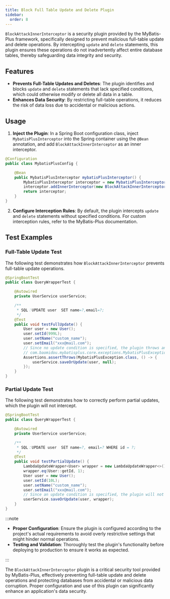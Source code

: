 ```yaml
---
title: Block Full Table Update and Delete Plugin
sidebar:
  order: 8
---
```


`BlockAttackInnerInterceptor` is a security plugin provided by the MyBatis-Plus framework, specifically designed to prevent malicious full-table update and delete operations. By intercepting `update` and `delete` statements, this plugin ensures these operations do not inadvertently affect entire database tables, thereby safeguarding data integrity and security.

## Features

- **Prevents Full-Table Updates and Deletes**: The plugin identifies and blocks `update` and `delete` statements that lack specified conditions, which could otherwise modify or delete all data in a table.
- **Enhances Data Security**: By restricting full-table operations, it reduces the risk of data loss due to accidental or malicious actions.

## Usage

1. **Inject the Plugin**: In a Spring Boot configuration class, inject `MybatisPlusInterceptor` into the Spring container using the `@Bean` annotation, and add `BlockAttackInnerInterceptor` as an inner interceptor.

```java
@Configuration
public class MybatisPlusConfig {

    @Bean
    public MybatisPlusInterceptor mybatisPlusInterceptor() {
        MybatisPlusInterceptor interceptor = new MybatisPlusInterceptor();
        interceptor.addInnerInterceptor(new BlockAttackInnerInterceptor());
        return interceptor;
    }
}
```

2. **Configure Interception Rules**: By default, the plugin intercepts `update` and `delete` statements without specified conditions. For custom interception rules, refer to the MyBatis-Plus documentation.

## Test Examples

### Full-Table Update Test

The following test demonstrates how `BlockAttackInnerInterceptor` prevents full-table update operations.

```java
@SpringBootTest
public class QueryWrapperTest {

    @Autowired
    private UserService userService;

    /**
     * SQL：UPDATE user  SET name=?,email=?;
     */
    @Test
    public void testFullUpdate() {
        User user = new User();
        user.setId(999L);
        user.setName("custom_name");
        user.setEmail("xxx@mail.com");
        // Since no update condition is specified, the plugin throws an exception
        // com.baomidou.mybatisplus.core.exceptions.MybatisPlusException: Prohibition of table update operation
        Assertions.assertThrows(MybatisPlusException.class, () -> {
            userService.saveOrUpdate(user, null);
        });
    }
}
```

### Partial Update Test

The following test demonstrates how to correctly perform partial updates, which the plugin will not intercept.

```java
@SpringBootTest
public class QueryWrapperTest {

    @Autowired
    private UserService userService;

    /**
     * SQL：UPDATE user  SET name=?, email=? WHERE id = ?;
     */
    @Test
    public void testPartialUpdate() {
        LambdaUpdateWrapper<User> wrapper = new LambdaUpdateWrapper<>();
        wrapper.eq(User::getId, 1);
        User user = new User();
        user.setId(10L);
        user.setName("custom_name");
        user.setEmail("xxx@mail.com");
        // Since an update condition is specified, the plugin will not intercept this operation
        userService.saveOrUpdate(user, wrapper);
    }
}
```

:::note

- **Proper Configuration**: Ensure the plugin is configured according to the project's actual requirements to avoid overly restrictive settings that might hinder normal operations.
- **Testing and Validation**: Thoroughly test the plugin's functionality before deploying to production to ensure it works as expected.

:::

The `BlockAttackInnerInterceptor` plugin is a critical security tool provided by MyBatis-Plus, effectively preventing full-table update and delete operations and protecting databases from accidental or malicious data corruption. Proper configuration and use of this plugin can significantly enhance an application's data security.
